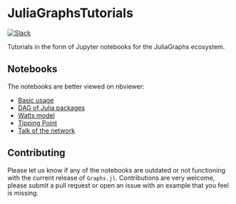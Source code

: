 # JuliaGraphsTutorials
[![Slack](https://img.shields.io/badge/Join%20Our%20Community-Slack-blue)](https://app.slack.com/client/T68168MUP/C759LHXV0)

Tutorials in the form of Jupyter notebooks for the JuliaGraphs ecosystem.

## Notebooks

The notebooks are better viewed on nbviewer:

- [Basic usage](http://nbviewer.jupyter.org/github/JuliaGraphs/JuliaGraphsTutorials/blob/master/Basics.ipynb)
- [DAG of Julia packages](http://nbviewer.jupyter.org/github/JuliaGraphs/JuliaGraphsTutorials/blob/master/DAG-Julia-Pkgs.ipynb)
- [Watts model](http://nbviewer.jupyter.org/github/JuliaGraphs/JuliaGraphsTutorials/blob/master/Watts-Model.ipynb)
- [Tipping Point](http://nbviewer.jupyter.org/github/JuliaGraphs/JuliaGraphsTutorials/blob/master/TheTippingPoint.ipynb)
- [Talk of the network](http://nbviewer.jupyter.org/github/JuliaGraphs/JuliaGraphsTutorials/blob/master/Talk-of-the-network.ipynb)

## Contributing

Please let us know if any of the notebooks are outdated or not functioning with the current release of `Graphs.jl`. Contributions are very welcome, please submit a pull request or open an issue with an example that you feel is missing.
